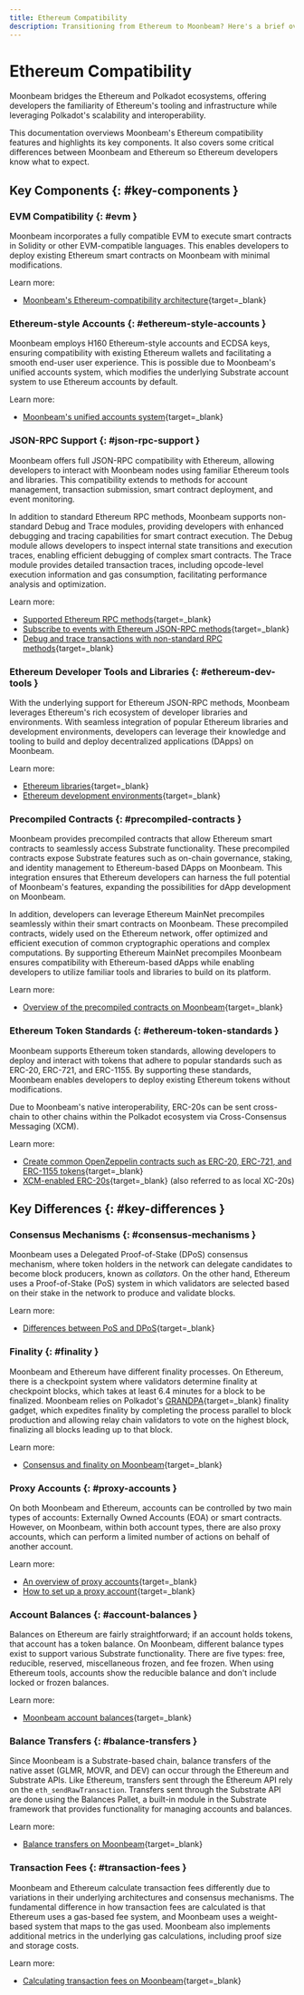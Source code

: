 ```yaml
---
title: Ethereum Compatibility
description: Transitioning from Ethereum to Moonbeam? Here's a brief overview of the key components and key differences of Moonbeam's Ethereum compatibility.
---
```


# Ethereum Compatibility

Moonbeam bridges the Ethereum and Polkadot ecosystems, offering developers the familiarity of Ethereum's tooling and infrastructure while leveraging Polkadot's scalability and interoperability.

This documentation overviews Moonbeam's Ethereum compatibility features and highlights its key components. It also covers some critical differences between Moonbeam and Ethereum so Ethereum developers know what to expect.

## Key Components {: #key-components }

### EVM Compatibility {: #evm }

Moonbeam incorporates a fully compatible EVM to execute smart contracts in Solidity or other EVM-compatible languages. This enables developers to deploy existing Ethereum smart contracts on Moonbeam with minimal modifications.

Learn more:

- [Moonbeam's Ethereum-compatibility architecture](/learn/platform/technology#ethereum-compatibility-architecture){target=\_blank}

### Ethereum-style Accounts {: #ethereum-style-accounts }

Moonbeam employs H160 Ethereum-style accounts and ECDSA keys, ensuring compatibility with existing Ethereum wallets and facilitating a smooth end-user user experience. This is possible due to Moonbeam's unified accounts system, which modifies the underlying Substrate account system to use Ethereum accounts by default.

Learn more:

- [Moonbeam's unified accounts system](/learn/core-concepts/unified-accounts){target=\_blank}

### JSON-RPC Support {: #json-rpc-support }

Moonbeam offers full JSON-RPC compatibility with Ethereum, allowing developers to interact with Moonbeam nodes using familiar Ethereum tools and libraries. This compatibility extends to methods for account management, transaction submission, smart contract deployment, and event monitoring.

In addition to standard Ethereum RPC methods, Moonbeam supports non-standard Debug and Trace modules, providing developers with enhanced debugging and tracing capabilities for smart contract execution. The Debug module allows developers to inspect internal state transitions and execution traces, enabling efficient debugging of complex smart contracts. The Trace module provides detailed transaction traces, including opcode-level execution information and gas consumption, facilitating performance analysis and optimization.

Learn more:

- [Supported Ethereum RPC methods](/builders/json-rpc/eth-rpc){target=\_blank}
- [Subscribe to events with Ethereum JSON-RPC methods](/builders/json-rpc/pubsub){target=\_blank}
- [Debug and trace transactions with non-standard RPC methods](/builders/json-rpc/debug-trace){target=\_blank}

### Ethereum Developer Tools and Libraries {: #ethereum-dev-tools }

With the underlying support for Ethereum JSON-RPC methods, Moonbeam leverages Ethereum's rich ecosystem of developer libraries and environments. With seamless integration of popular Ethereum libraries and development environments, developers can leverage their knowledge and tooling to build and deploy decentralized applications (DApps) on Moonbeam.

Learn more:

- [Ethereum libraries](/builders/build/eth-api/libraries){target=\_blank}
- [Ethereum development environments](/builders/build/eth-api/libraries){target=\_blank}

### Precompiled Contracts {: #precompiled-contracts }

Moonbeam provides precompiled contracts that allow Ethereum smart contracts to seamlessly access Substrate functionality. These precompiled contracts expose Substrate features such as on-chain governance, staking, and identity management to Ethereum-based DApps on Moonbeam. This integration ensures that Ethereum developers can harness the full potential of Moonbeam's features, expanding the possibilities for dApp development on Moonbeam.

In addition, developers can leverage Ethereum MainNet precompiles seamlessly within their smart contracts on Moonbeam. These precompiled contracts, widely used on the Ethereum network, offer optimized and efficient execution of common cryptographic operations and complex computations. By supporting Ethereum MainNet precompiles Moonbeam ensures compatibility with Ethereum-based dApps while enabling developers to utilize familiar tools and libraries to build on its platform.

Learn more:

- [Overview of the precompiled contracts on Moonbeam](/builders/pallets-precompiles/precompiles/overview){target=\_blank}

### Ethereum Token Standards {: #ethereum-token-standards }

Moonbeam supports Ethereum token standards, allowing developers to deploy and interact with tokens that adhere to popular standards such as ERC-20, ERC-721, and ERC-1155. By supporting these standards, Moonbeam enables developers to deploy existing Ethereum tokens without modifications.

Due to Moonbeam's native interoperability, ERC-20s can be sent cross-chain to other chains within the Polkadot ecosystem via Cross-Consensus Messaging (XCM).

Learn more:

- [Create common OpenZeppelin contracts such as ERC-20, ERC-721, and ERC-1155 tokens](/builders/build/eth-api/dev-env/openzeppelin/contracts){target=\_blank}
- [XCM-enabled ERC-20s](/builders/interoperability/xcm/xc20/overview#local-xc20s){target=\_blank} (also referred to as local XC-20s)

## Key Differences {: #key-differences }

### Consensus Mechanisms {: #consensus-mechanisms }

Moonbeam uses a Delegated Proof-of-Stake (DPoS) consensus mechanism, where token holders in the network can delegate candidates to become block producers, known as _collators_. On the other hand, Ethereum uses a Proof-of-Stake (PoS) system in which validators are selected based on their stake in the network to produce and validate blocks.

Learn more:

- [Differences between PoS and DPoS](/learn/core-concepts/consensus-finality#main-differences){target=_blank}

### Finality {: #finality }

Moonbeam and Ethereum have different finality processes. On Ethereum, there is a checkpoint system where validators determine finality at checkpoint blocks, which takes at least 6.4 minutes for a block to be finalized. Moonbeam relies on Polkadot's [GRANDPA](https://wiki.polkadot.network/docs/learn-consensus#finality-gadget-grandpa){target=\_blank} finality gadget, which expedites finality by completing the process parallel to block production and allowing relay chain validators to vote on the highest block, finalizing all blocks leading up to that block.

Learn more:

- [Consensus and finality on Moonbeam](/learn/core-concepts/consensus-finality){target=_blank}

### Proxy Accounts {: #proxy-accounts }

On both Moonbeam and Ethereum, accounts can be controlled by two main types of accounts: Externally Owned Accounts (EOA) or smart contracts. However, on Moonbeam, within both account types, there are also proxy accounts, which can perform a limited number of actions on behalf of another account.

Learn more:

- [An overview of proxy accounts](https://wiki.polkadot.network/docs/learn-proxies){target=\_blank}
- [How to set up a proxy account](/tokens/manage/proxy-accounts){target=\_blank}

### Account Balances {: #account-balances }

Balances on Ethereum are fairly straightforward; if an account holds tokens, that account has a token balance. On Moonbeam, different balance types exist to support various Substrate functionality. There are five types: free, reducible, reserved, miscellaneous frozen, and fee frozen. When using Ethereum tools, accounts show the reducible balance and don't include locked or frozen balances.

Learn more:

- [Moonbeam account balances](/learn/core-concepts/balances){target=_blank}

### Balance Transfers {: #balance-transfers }

Since Moonbeam is a Substrate-based chain, balance transfers of the native asset (GLMR, MOVR, and DEV) can occur through the Ethereum and Substrate APIs. Like Ethereum, transfers sent through the Ethereum API rely on the `eth_sendRawTransaction`. Transfers sent through the Substrate API are done using the Balances Pallet, a built-in module in the Substrate framework that provides functionality for managing accounts and balances.

Learn more:

- [Balance transfers on Moonbeam](/learn/core-concepts/transfers-api){target=_blank}

### Transaction Fees {: #transaction-fees }

Moonbeam and Ethereum calculate transaction fees differently due to variations in their underlying architectures and consensus mechanisms. The fundamental difference in how transaction fees are calculated is that Ethereum uses a gas-based fee system, and Moonbeam uses a weight-based system that maps to the gas used. Moonbeam also implements additional metrics in the underlying gas calculations, including proof size and storage costs.

Learn more:

- [Calculating transaction fees on Moonbeam](/learn/core-concepts/tx-fees){target=\_blank}
